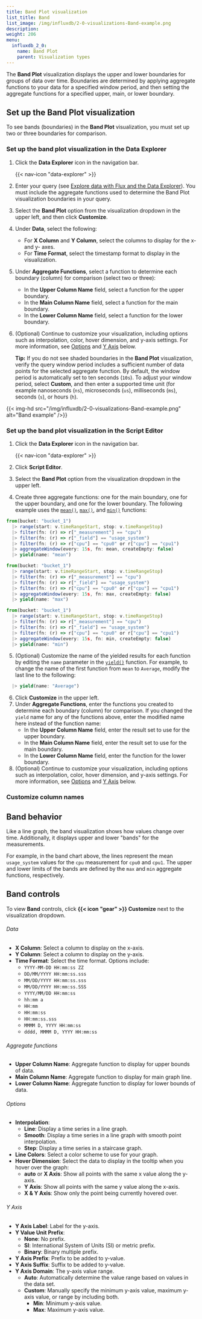 ```yaml
---
title: Band Plot visualization
list_title: Band
list_image: /img/influxdb/2-0-visualizations-Band-example.png
description:
weight: 206
menu:
  influxdb_2_0:
    name: Band Plot
    parent: Visualization types
---
```


The **Band Plot** visualization displays the upper and lower boundaries for groups of data over time. Boundaries are determined by applying aggregate functions to your data for a specified window period, and then setting the aggregate functions for a specified upper, main, or lower boundary.

## Set up the Band Plot visualization

To see bands (boundaries) in the **Band Plot** visualization, you must set up two or three boundaries for comparison.

### Set up the band plot visualization in the Data Explorer

1. Click the **Data Explorer** icon in the navigation bar.

    {{< nav-icon "data-explorer" >}}

2. Enter your query (see [Explore data with Flux and the Data Explorer](/influxdb/v2.0/visualize-data/explore-metrics/#explore-data-with-flux-and-the-data-explorer)). You must include the aggregate functions used to determine the Band Plot visualization boundaries in your query.
3. Select the **Band Plot** option from the visualization dropdown in the upper left, and then click **Customize**.
4. Under **Data**, select the following:
   - For **X Column** and **Y Column**, select the columns to display for the x- and y- axes.
   - For **Time Format**, select the timestamp format to display in the visualization.
5. Under **Aggregate Functions**, select a function to determine each boundary (column) for comparison (select two or three):
   - In the **Upper Column Name** field, select a function for the upper boundary.
   - In the **Main Column Name** field, select a function for the main boundary.
   - In the **Lower Column Name** field, select a function for the lower boundary.
6. (Optional) Continue to customize your visualization, including options such as interpolation, color, hover dimension, and y-axis settings. For more information, see [Options](#options) and [Y Axis](#y-axis) below.

    **Tip:** If you do not see shaded boundaries in the **Band Plot** visualization, verify the query window period includes a sufficient number of data points for the selected aggregate function. By default, the window period is automatically set to ten seconds (`10s`). To adjust your window period, select **Custom**, and then enter a supported time unit (for example nanoseconds (`ns`), microseconds (`us`), milliseconds (`ms`), seconds (`s`), or hours (`h`).

{{< img-hd src="/img/influxdb/2-0-visualizations-Band-example.png" alt="Band example" />}}

### Set up the band plot visualization in the Script Editor

1. Click the **Data Explorer** icon in the navigation bar.

    {{< nav-icon "data-explorer" >}}

2. Click **Script Editor**.
3. Select the **Band Plot** option from the visualization dropdown in the upper left.
4. Create three aggregate functions: one for the main boundary, one for the upper boundary, and one for the lower boundary. The following example uses the [`mean()`](/influxdb/v2.0/reference/flux/stdlib/built-in/transformations/aggregates/mean/), [`max()`](/influxdb/v2.0/reference/flux/stdlib/built-in/transformations/selectors/max/), and [`min()`](/influxdb/v2.0/reference/flux/stdlib/built-in/transformations/selectors/min) functions:

```js
from(bucket: "bucket_1")
  |> range(start: v.timeRangeStart, stop: v.timeRangeStop)
  |> filter(fn: (r) => r["_measurement"] == "cpu")
  |> filter(fn: (r) => r["_field"] == "usage_system")
  |> filter(fn: (r) => r["cpu"] == "cpu0" or r["cpu"] == "cpu1")
  |> aggregateWindow(every: 15s, fn: mean, createEmpty: false)
  |> yield(name: "mean")

from(bucket: "bucket_1")
  |> range(start: v.timeRangeStart, stop: v.timeRangeStop)
  |> filter(fn: (r) => r["_measurement"] == "cpu")
  |> filter(fn: (r) => r["_field"] == "usage_system")
  |> filter(fn: (r) => r["cpu"] == "cpu0" or r["cpu"] == "cpu1")
  |> aggregateWindow(every: 15s, fn: max, createEmpty: false)
  |> yield(name: "max")

from(bucket: "bucket_1")
  |> range(start: v.timeRangeStart, stop: v.timeRangeStop)
  |> filter(fn: (r) => r["_measurement"] == "cpu")
  |> filter(fn: (r) => r["_field"] == "usage_system")
  |> filter(fn: (r) => r["cpu"] == "cpu0" or r["cpu"] == "cpu1")
  |> aggregateWindow(every: 15s, fn: min, createEmpty: false)
  |> yield(name: "min")
```

5. (Optional) Customize the name of the yielded results for each function by editing the `name` parameter in the [`yield()`](/influxdb/v2.0/reference/flux/stdlib/built-in/outputs/yield/) function.
For example, to change the name of the first function from  `mean` to `Average`, modify the last line to the following:
  ```js
    |> yield(name: "Average")
  ```
6. Click **Customize** in the upper left.
7. Under **Aggregate Functions**, enter the functions you created to determine each boundary (column) for comparison. If you changed the `yield` name for any of the functions above, enter the modified name here instead of the function name:
   - In the **Upper Column Name** field, enter the result set to use for the upper boundary.
   - In the **Main Column Name** field, enter the result set to use for the main boundary.
   - In the **Lower Column Name** field, enter the function for the lower boundary.
7. (Optional) Continue to customize your visualization, including options such as interpolation, color, hover dimension, and y-axis settings. For more information, see [Options](#options) and [Y Axis](#y-axis) below.

### Customize column names

## Band behavior

Like a line graph, the band visualization shows how values change over time. Additionally, it displays upper and lower "bands" for the measurements.

For example, in the band chart above, the lines represent the mean `usage_system` values for the `cpu` measurement for `cpu0` and `cpu1`. The upper and lower limits of the bands are defined by the `max` and `min` aggregate functions, respectively.

## Band controls

To view **Band** controls, click **{{< icon "gear" >}} Customize** next to the visualization dropdown.

###### Data
- **X Column**: Select a column to display on the x-axis.
- **Y Column**: Select a column to display on the y-axis.
- **Time Format**: Select the time format. Options include:
    - `YYYY-MM-DD HH:mm:ss ZZ`
    - `DD/MM/YYYY HH:mm:ss.sss`
    - `MM/DD/YYYY HH:mm:ss.sss`
    - `MM/DD/YYYY HH:mm:ss.SSS`
    - `YYYY/MM/DD HH:mm:ss`
    - `hh:mm a`
    - `HH:mm`
    - `HH:mm:ss`
    - `HH:mm:ss.sss`
    - `MMMM D, YYYY HH:mm:ss`
    - `dddd, MMMM D, YYYY HH:mm:ss`

###### Aggregate functions
- **Upper Column Name**: Aggregate function to display for upper bounds of data.
- **Main Column Name**: Aggregate function to display for main graph line.
- **Lower Column Name**: Aggregate function to display for lower bounds of data.

###### Options
- **Interpolation**:
  - **Line**: Display a time series in a line graph.
  - **Smooth**: Display a time series in a line graph with smooth point interpolation.
  - **Step**: Display a time series in a staircase graph.
- **Line Colors**: Select a color scheme to use for your graph.
- **Hover Dimension**: Select the data to display in the tooltip when you hover over the graph:
  - **auto** or **X Axis**: Show all points with the same x value along the y-axis.
  - **Y Axis**: Show all points with the same y value along the x-axis.
  - **X & Y Axis**: Show only the point being currently hovered over.

###### Y Axis
- **Y Axis Label**: Label for the y-axis.
- **Y Value Unit Prefix**:
  - **None**: No prefix.
  - **SI**: International System of Units (SI) or metric prefix.
  - **Binary**: Binary multiple prefix.
- **Y Axis Prefix**: Prefix to be added to y-value.
- **Y Axis Suffix**: Suffix to be added to y-value.
- **Y Axis Domain**: The y-axis value range.
  - **Auto**: Automatically determine the value range based on values in the data set.
  - **Custom**: Manually specify the minimum y-axis value, maximum y-axis value, or range by including both.
      - **Min**: Minimum y-axis value.
      - **Max**: Maximum y-axis value.
